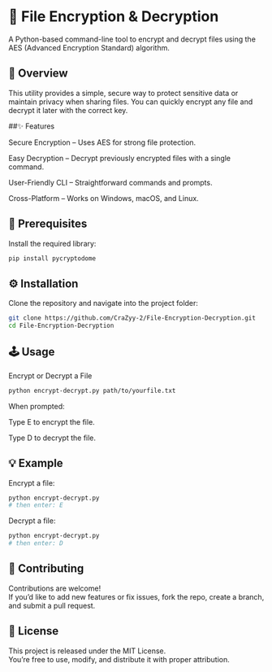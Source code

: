# 🔐 File Encryption & Decryption

A Python-based command-line tool to encrypt and decrypt files using the AES (Advanced Encryption Standard) algorithm.

## 📝 Overview

This utility provides a simple, secure way to protect sensitive data or maintain privacy when sharing files.
You can quickly encrypt any file and decrypt it later with the correct key.

##✨ Features

Secure Encryption – Uses AES for strong file protection.

Easy Decryption – Decrypt previously encrypted files with a single command.

User-Friendly CLI – Straightforward commands and prompts.

Cross-Platform – Works on Windows, macOS, and Linux.

## 🔧 Prerequisites

Install the required library:
```bash
pip install pycryptodome
```
## ⚙️ Installation

Clone the repository and navigate into the project folder:
```bash
git clone https://github.com/CraZyy-2/File-Encryption-Decryption.git
cd File-Encryption-Decryption
```
## 🕹️ Usage

Encrypt or Decrypt a File
```bash
python encrypt-decrypt.py path/to/yourfile.txt
```

When prompted:

Type E to encrypt the file.

Type D to decrypt the file.

## 💡 Example

Encrypt a file:
```bash
python encrypt-decrypt.py
# then enter: E
```

Decrypt a file:
```bash
python encrypt-decrypt.py
# then enter: D
```
## 🤝 Contributing
Contributions are welcome!  
If you’d like to add new features or fix issues, fork the repo, create a branch, and submit a pull request.

## 📄 License
This project is released under the MIT License.  
You’re free to use, modify, and distribute it with proper attribution.
